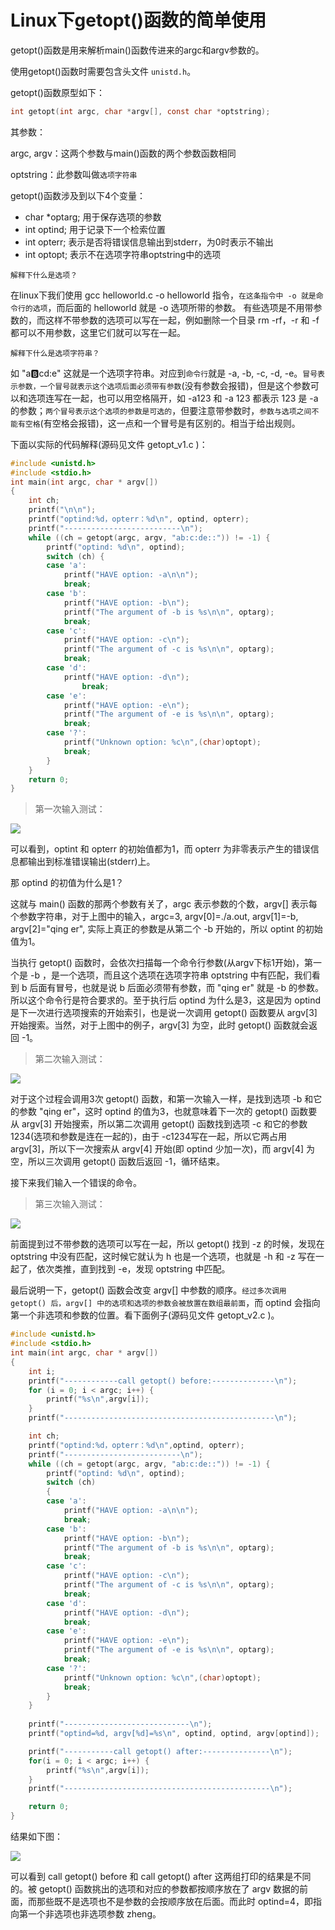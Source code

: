 # Linux下getopt()函数的简单使用
getopt()函数是用来解析main()函数传进来的argc和argv参数的。

使用getopt()函数时需要包含头文件 `unistd.h`。

getopt()函数原型如下：
```c
int getopt(int argc, char *argv[], const char *optstring);
```
其参数：

argc, argv：这两个参数与main()函数的两个参数函数相同

optstring：此参数叫做`选项字符串`


getopt()函数涉及到以下4个变量：
- char *optarg; 用于保存选项的参数
- int optind;   用于记录下一个检索位置
- int opterr;   表示是否将错误信息输出到stderr，为0时表示不输出
- int optopt;   表示不在选项字符串optstring中的选项


`解释下什么是选项？`

在linux下我们使用 gcc helloworld.c -o helloworld 指令，`在这条指令中 -o 就是命令行的选项`，而后面的 helloworld 就是 -o 选项所带的参数。 有些选项是不用带参数的，而这样不带参数的选项可以写在一起，例如删除一个目录 rm -rf，-r 和 -f 都可以不用参数，这里它们就可以写在一起。


`解释下什么是选项字符串？`

如 "a:b:cd:e" 这就是一个选项字符串。对应到`命令行`就是 -a, -b, -c, -d, -e。`冒号表示参数，一个冒号就表示这个选项后面必须带有参数`(没有参数会报错)，但是这个参数可以和选项连写在一起，也可以用空格隔开，如 -a123 和 -a 123 都表示 123 是 -a 的参数；`两个冒号表示这个选项的参数是可选的`，但要注意带参数时，`参数与选项之间不能有空格`(有空格会报错)，这一点和一个冒号是有区别的。相当于给出规则。

下面以实际的代码解释(源码见文件 getopt_v1.c )：

```c
#include <unistd.h>
#include <stdio.h>
int main(int argc, char * argv[])
{
    int ch;
    printf("\n\n");
    printf("optind:%d，opterr：%d\n", optind, opterr);
    printf("--------------------------\n");
    while ((ch = getopt(argc, argv, "ab:c:de::")) != -1) {
        printf("optind: %d\n", optind);
        switch (ch) {
        case 'a':
            printf("HAVE option: -a\n\n");   
            break;
        case 'b':
            printf("HAVE option: -b\n"); 
            printf("The argument of -b is %s\n\n", optarg);
            break;
        case 'c':
            printf("HAVE option: -c\n");
            printf("The argument of -c is %s\n\n", optarg);
            break;
        case 'd':
            printf("HAVE option: -d\n");
                break;
        case 'e':
            printf("HAVE option: -e\n");
            printf("The argument of -e is %s\n\n", optarg);
            break;
        case '?':
            printf("Unknown option: %c\n",(char)optopt);
            break;
        }
    }
    return 0;
}
```
> 第一次输入测试：

![](./images/Snipaste_2022-08-07_01-17-53.png)

可以看到，optint 和 opterr 的初始值都为1，而 opterr 为非零表示产生的错误信息都输出到标准错误输出(stderr)上。

那 optind 的初值为什么是1？

这就与 main() 函数的那两个参数有关了，argc 表示参数的个数，argv[] 表示每个参数字符串，对于上图中的输入，argc=3, argv[0]=./a.out, argv[1]=-b, argv[2]="qing er", 实际上真正的参数是从第二个 -b 开始的，所以 optint 的初始值为1。

当执行 getopt() 函数时，会依次扫描每一个命令行参数(从argv下标1开始)，第一个是 -b ，是一个选项，而且这个选项在选项字符串 optstring 中有匹配，我们看到 b 后面有冒号，也就是说 b 后面必须带有参数，而 "qing er" 就是 -b 的参数。所以这个命令行是符合要求的。至于执行后 optind 为什么是3，这是因为 optind 是下一次进行选项搜索的开始索引，也是说一次调用 getopt() 函数要从 argv[3] 开始搜索。当然，对于上图中的例子，argv[3] 为空，此时 getopt() 函数就会返回 -1。

> 第二次输入测试：

![](./images/Snipaste_2022-08-07_01-44-19.png)

对于这个过程会调用3次 getopt() 函数，和第一次输入一样，是找到选项 -b 和它的参数 "qing er"，这时 optind 的值为3，也就意味着下一次的 getopt() 函数要从 argv[3] 开始搜索，所以第二次调用 getopt() 函数找到选项 -c 和它的参数 1234(选项和参数是连在一起的)，由于 -c1234写在一起，所以它两占用 argv[3]，所以下一次搜索从 argv[4] 开始(即 optind 少加一次)，而 argv[4] 为空，所以三次调用 getopt() 函数后返回 -1，循环结束。

接下来我们输入一个错误的命令。
> 第三次输入测试：

![](./images/Snipaste_2022-08-07_01-49-37.png)

前面提到过不带参数的选项可以写在一起，所以 getopt() 找到 -z 的时候，发现在 optstring 中没有匹配，这时候它就认为 h 也是一个选项，也就是 -h 和 -z 写在一起了，依次类推，直到找到 -e，发现 optstring 中匹配。


最后说明一下，getopt() 函数会改变 argv[] 中参数的顺序。`经过多次调用 getopt() 后，argv[] 中的选项和选项的参数会被放置在数组最前面`，而 optind 会指向第一个非选项和参数的位置。看下面例子(源码见文件 getopt_v2.c )。
```c
#include <unistd.h>
#include <stdio.h>
int main(int argc, char * argv[])
{
    int i;
    printf("------------call getopt() before:--------------\n");
    for (i = 0; i < argc; i++) {
        printf("%s\n",argv[i]);
    }
    printf("-----------------------------------------------\n");

    int ch;
    printf("optind:%d，opterr：%d\n",optind, opterr);
    printf("--------------------------\n");
    while ((ch = getopt(argc, argv, "ab:c:de::")) != -1) {
        printf("optind: %d\n", optind);
        switch (ch) 
        {
        case 'a':
            printf("HAVE option: -a\n\n");   
            break;
        case 'b':
            printf("HAVE option: -b\n"); 
            printf("The argument of -b is %s\n\n", optarg);
            break;
        case 'c':
            printf("HAVE option: -c\n");
            printf("The argument of -c is %s\n\n", optarg);
            break;
        case 'd':
            printf("HAVE option: -d\n");
            break;
        case 'e':
            printf("HAVE option: -e\n");
            printf("The argument of -e is %s\n\n", optarg);
            break;
        case '?':
            printf("Unknown option: %c\n",(char)optopt);
            break;
        }
    }
    
    printf("----------------------------\n");
    printf("optind=%d, argv[%d]=%s\n", optind, optind, argv[optind]);

    printf("-----------call getopt() after:---------------\n");
    for(i = 0; i < argc; i++) {
        printf("%s\n",argv[i]);
    }
    printf("----------------------------------------------\n");

    return 0;
}

```

结果如下图：

![](./images/Snipaste_2022-08-07_02-01-38.png)

可以看到 call getopt() before 和 call getopt() after 这两组打印的结果是不同的。被 getopt() 函数挑出的选项和对应的参数都按顺序放在了 argv 数据的前面，而那些既不是选项也不是参数的会按顺序放在后面。而此时 optind=4，即指向第一个非选项也非选项参数 zheng。

